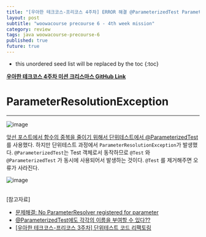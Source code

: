 ```yaml
---
title: "[우아한 테크코스-프리코스 4주차] ERROR 해결 @ParameterizedTest ParameterResolutionException"
layout: post
subtitle: "woowacourse precourse 6 - 4th week mission"
category: review
tags: java woowacourse-precourse-6
published: true
future: true
---
```


<!--more-->

* this unordered seed list will be replaced by the toc
{:toc}



**[우아한 테크코스 4주차 미션 크리스마스 GitHub Link](https://github.com/woowacourse-precourse/java-christmas-6)**

# ParameterResolutionException
***
![image](https://github.com/hYe807n/hYe807n.github.io/assets/79916066/e80544e1-6332-4114-ba22-bddd700af8af)

[앞선 포스트에서 함수의 중복을 줄이기 위해서 단위테스트에서 @ParameterizedTest](https://hye807n.github.io/review/woowacourse-precourse-6-java-christmas(3).html)를 사용했다.
하지만 단위테스트 과정에서 `ParameterResolutionException`가 발생했다.
`@ParameterizedTest`는 Test 객체로서 동작하므로  `@Test` 와 `@ParameterizedTest` 가 동시에 사용되어서 발생하는 것이다. `@Test` 를 제거해주면 오류가 사라진다.
<br/>

![image](https://github.com/hYe807n/hYe807n.github.io/assets/79916066/66c2e21b-e192-458b-9ec3-f8cfda0e5b12)
<br/>
<br/>

[참고자료]<br/>
* [문제해결: No ParameterResolver registered for parameter](https://youngwonhan-family.tistory.com/entry/%EB%AC%B8%EC%A0%9C%ED%95%B4%EA%B2%B0-No-ParameterResolver-registered-for-parameter)
* [@ParameterizedTest에도 각각의 이름을 부여할 수 있다??](https://programmer-ririhan.tistory.com/391)
* [[우아한 테크코스-프리코스 3주차] 단위테스트 코드 리팩토링](https://hye807n.github.io/review/woowacourse-precourse-6-java-christmas(3).html)